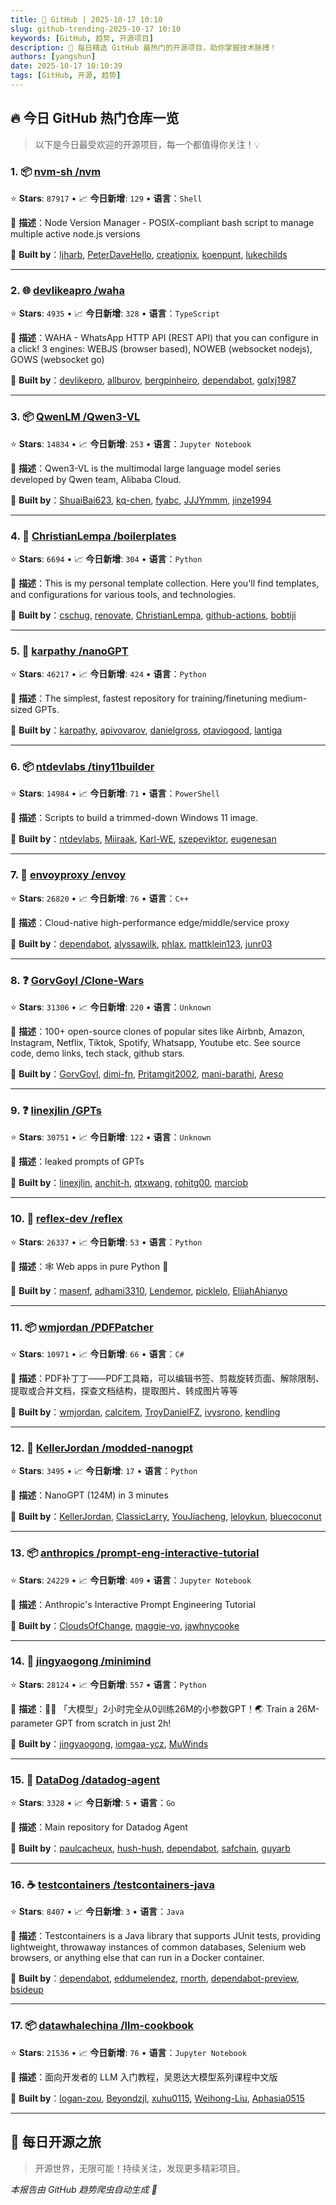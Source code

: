 ```yaml
---
title: 🚀 GitHub | 2025-10-17 10:10
slug: github-trending-2025-10-17 10:10
keywords: [GitHub, 趋势, 开源项目]
description: 🌟 每日精选 GitHub 最热门的开源项目，助你掌握技术脉搏！
authors: [yangshun]
date: 2025-10-17 10:10:39
tags: [GitHub, 开源, 趋势]
---
```


## 🔥 今日 GitHub 热门仓库一览

> 以下是今日最受欢迎的开源项目，每一个都值得你关注！💡

### 1. 📦 [nvm-sh /nvm](https://github.com/nvm-sh/nvm)

⭐ **Stars**: `87917`   •   📈 **今日新增**: `129`   •   **语言**：`Shell`

📝 **描述**：Node Version Manager - POSIX-compliant bash script to manage multiple active node.js versions

🤝 **Built by**：[ljharb](https://github.com/ljharb), [PeterDaveHello](https://github.com/PeterDaveHello), [creationix](https://github.com/creationix), [koenpunt](https://github.com/koenpunt), [lukechilds](https://github.com/lukechilds)

---

### 2. 🌐 [devlikeapro /waha](https://github.com/devlikeapro/waha)

⭐ **Stars**: `4935`   •   📈 **今日新增**: `328`   •   **语言**：`TypeScript`

📝 **描述**：WAHA - WhatsApp HTTP API (REST API) that you can configure in a click! 3 engines: WEBJS (browser based), NOWEB (websocket nodejs), GOWS (websocket go)

🤝 **Built by**：[devlikepro](https://github.com/devlikepro), [allburov](https://github.com/allburov), [bergpinheiro](https://github.com/bergpinheiro), [dependabot](https://github.com/dependabot), [gqlxj1987](https://github.com/gqlxj1987)

---

### 3. 📦 [QwenLM /Qwen3-VL](https://github.com/QwenLM/Qwen3-VL)

⭐ **Stars**: `14834`   •   📈 **今日新增**: `253`   •   **语言**：`Jupyter Notebook`

📝 **描述**：Qwen3-VL is the multimodal large language model series developed by Qwen team, Alibaba Cloud.

🤝 **Built by**：[ShuaiBai623](https://github.com/ShuaiBai623), [kq-chen](https://github.com/kq-chen), [fyabc](https://github.com/fyabc), [JJJYmmm](https://github.com/JJJYmmm), [jinze1994](https://github.com/jinze1994)

---

### 4. 🐍 [ChristianLempa /boilerplates](https://github.com/ChristianLempa/boilerplates)

⭐ **Stars**: `6694`   •   📈 **今日新增**: `304`   •   **语言**：`Python`

📝 **描述**：This is my personal template collection. Here you'll find templates, and configurations for various tools, and technologies.

🤝 **Built by**：[cschug](https://github.com/cschug), [renovate](https://github.com/renovate), [ChristianLempa](https://github.com/ChristianLempa), [github-actions](https://github.com/github-actions), [bobtiji](https://github.com/bobtiji)

---

### 5. 🐍 [karpathy /nanoGPT](https://github.com/karpathy/nanoGPT)

⭐ **Stars**: `46217`   •   📈 **今日新增**: `424`   •   **语言**：`Python`

📝 **描述**：The simplest, fastest repository for training/finetuning medium-sized GPTs.

🤝 **Built by**：[karpathy](https://github.com/karpathy), [apivovarov](https://github.com/apivovarov), [danielgross](https://github.com/danielgross), [otaviogood](https://github.com/otaviogood), [lantiga](https://github.com/lantiga)

---

### 6. 📦 [ntdevlabs /tiny11builder](https://github.com/ntdevlabs/tiny11builder)

⭐ **Stars**: `14984`   •   📈 **今日新增**: `71`   •   **语言**：`PowerShell`

📝 **描述**：Scripts to build a trimmed-down Windows 11 image.

🤝 **Built by**：[ntdevlabs](https://github.com/ntdevlabs), [Miiraak](https://github.com/Miiraak), [Karl-WE](https://github.com/Karl-WE), [szepeviktor](https://github.com/szepeviktor), [eugenesan](https://github.com/eugenesan)

---

### 7. 🔧 [envoyproxy /envoy](https://github.com/envoyproxy/envoy)

⭐ **Stars**: `26820`   •   📈 **今日新增**: `76`   •   **语言**：`C++`

📝 **描述**：Cloud-native high-performance edge/middle/service proxy

🤝 **Built by**：[dependabot](https://github.com/dependabot), [alyssawilk](https://github.com/alyssawilk), [phlax](https://github.com/phlax), [mattklein123](https://github.com/mattklein123), [junr03](https://github.com/junr03)

---

### 8. ❓ [GorvGoyl /Clone-Wars](https://github.com/GorvGoyl/Clone-Wars)

⭐ **Stars**: `31306`   •   📈 **今日新增**: `220`   •   **语言**：`Unknown`

📝 **描述**：100+ open-source clones of popular sites like Airbnb, Amazon, Instagram, Netflix, Tiktok, Spotify, Whatsapp, Youtube etc. See source code, demo links, tech stack, github stars.

🤝 **Built by**：[GorvGoyl](https://github.com/GorvGoyl), [dimi-fn](https://github.com/dimi-fn), [Pritamgit2002](https://github.com/Pritamgit2002), [mani-barathi](https://github.com/mani-barathi), [Areso](https://github.com/Areso)

---

### 9. ❓ [linexjlin /GPTs](https://github.com/linexjlin/GPTs)

⭐ **Stars**: `30751`   •   📈 **今日新增**: `122`   •   **语言**：`Unknown`

📝 **描述**：leaked prompts of GPTs

🤝 **Built by**：[linexjlin](https://github.com/linexjlin), [anchit-h](https://github.com/anchit-h), [qtxwang](https://github.com/qtxwang), [rohitg00](https://github.com/rohitg00), [marciob](https://github.com/marciob)

---

### 10. 🐍 [reflex-dev /reflex](https://github.com/reflex-dev/reflex)

⭐ **Stars**: `26337`   •   📈 **今日新增**: `53`   •   **语言**：`Python`

📝 **描述**：🕸️ Web apps in pure Python 🐍

🤝 **Built by**：[masenf](https://github.com/masenf), [adhami3310](https://github.com/adhami3310), [Lendemor](https://github.com/Lendemor), [picklelo](https://github.com/picklelo), [ElijahAhianyo](https://github.com/ElijahAhianyo)

---

### 11. 📦 [wmjordan /PDFPatcher](https://github.com/wmjordan/PDFPatcher)

⭐ **Stars**: `10971`   •   📈 **今日新增**: `66`   •   **语言**：`C#`

📝 **描述**：PDF补丁丁——PDF工具箱，可以编辑书签、剪裁旋转页面、解除限制、提取或合并文档，探查文档结构，提取图片、转成图片等等

🤝 **Built by**：[wmjordan](https://github.com/wmjordan), [calcitem](https://github.com/calcitem), [TroyDanielFZ](https://github.com/TroyDanielFZ), [ivysrono](https://github.com/ivysrono), [kendling](https://github.com/kendling)

---

### 12. 🐍 [KellerJordan /modded-nanogpt](https://github.com/KellerJordan/modded-nanogpt)

⭐ **Stars**: `3495`   •   📈 **今日新增**: `17`   •   **语言**：`Python`

📝 **描述**：NanoGPT (124M) in 3 minutes

🤝 **Built by**：[KellerJordan](https://github.com/KellerJordan), [ClassicLarry](https://github.com/ClassicLarry), [YouJiacheng](https://github.com/YouJiacheng), [leloykun](https://github.com/leloykun), [bluecoconut](https://github.com/bluecoconut)

---

### 13. 📦 [anthropics /prompt-eng-interactive-tutorial](https://github.com/anthropics/prompt-eng-interactive-tutorial)

⭐ **Stars**: `24229`   •   📈 **今日新增**: `409`   •   **语言**：`Jupyter Notebook`

📝 **描述**：Anthropic's Interactive Prompt Engineering Tutorial

🤝 **Built by**：[CloudsOfChange](https://github.com/CloudsOfChange), [maggie-vo](https://github.com/maggie-vo), [jawhnycooke](https://github.com/jawhnycooke)

---

### 14. 🐍 [jingyaogong /minimind](https://github.com/jingyaogong/minimind)

⭐ **Stars**: `28124`   •   📈 **今日新增**: `557`   •   **语言**：`Python`

📝 **描述**：🚀🚀 「大模型」2小时完全从0训练26M的小参数GPT！🌏 Train a 26M-parameter GPT from scratch in just 2h!

🤝 **Built by**：[jingyaogong](https://github.com/jingyaogong), [iomgaa-ycz](https://github.com/iomgaa-ycz), [MuWinds](https://github.com/MuWinds)

---

### 15. 🚦 [DataDog /datadog-agent](https://github.com/DataDog/datadog-agent)

⭐ **Stars**: `3328`   •   📈 **今日新增**: `5`   •   **语言**：`Go`

📝 **描述**：Main repository for Datadog Agent

🤝 **Built by**：[paulcacheux](https://github.com/paulcacheux), [hush-hush](https://github.com/hush-hush), [dependabot](https://github.com/dependabot), [safchain](https://github.com/safchain), [guyarb](https://github.com/guyarb)

---

### 16. ☕ [testcontainers /testcontainers-java](https://github.com/testcontainers/testcontainers-java)

⭐ **Stars**: `8407`   •   📈 **今日新增**: `3`   •   **语言**：`Java`

📝 **描述**：Testcontainers is a Java library that supports JUnit tests, providing lightweight, throwaway instances of common databases, Selenium web browsers, or anything else that can run in a Docker container.

🤝 **Built by**：[dependabot](https://github.com/dependabot), [eddumelendez](https://github.com/eddumelendez), [rnorth](https://github.com/rnorth), [dependabot-preview](https://github.com/dependabot-preview), [bsideup](https://github.com/bsideup)

---

### 17. 📦 [datawhalechina /llm-cookbook](https://github.com/datawhalechina/llm-cookbook)

⭐ **Stars**: `21536`   •   📈 **今日新增**: `76`   •   **语言**：`Jupyter Notebook`

📝 **描述**：面向开发者的 LLM 入门教程，吴恩达大模型系列课程中文版

🤝 **Built by**：[logan-zou](https://github.com/logan-zou), [Beyondzjl](https://github.com/Beyondzjl), [xuhu0115](https://github.com/xuhu0115), [Weihong-Liu](https://github.com/Weihong-Liu), [Aphasia0515](https://github.com/Aphasia0515)

---

## 🌈 每日开源之旅

> 开源世界，无限可能！持续关注，发现更多精彩项目。

*本报告由 GitHub 趋势爬虫自动生成 🤖*
